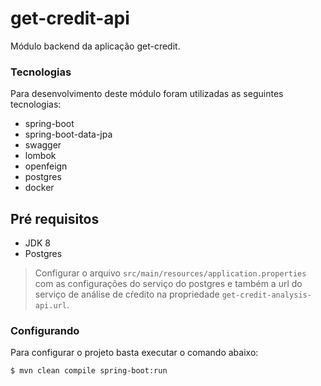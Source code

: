 # get-credit-api

Módulo backend da aplicação get-credit.

### Tecnologias

Para desenvolvimento deste módulo foram utilizadas as seguintes tecnologias:

- spring-boot
- spring-boot-data-jpa
- swagger
- lombok
- openfeign
- postgres
- docker

## Pré requisitos

- JDK 8
- Postgres

> Configurar o arquivo `src/main/resources/application.properties` com as configurações do serviço do postgres e também a url do serviço de análise de cŕedito na propriedade `get-credit-analysis-api.url`.

### Configurando

Para configurar o projeto basta executar o comando abaixo:

```bash
$ mvn clean compile spring-boot:run
```